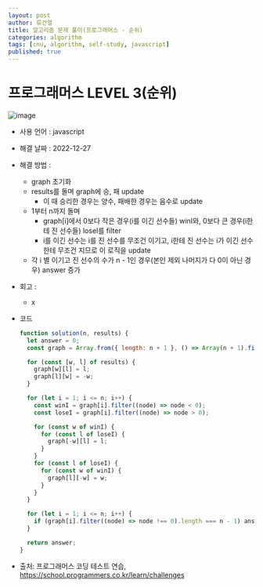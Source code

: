 ```yaml
---
layout: post
author: 류건열
title: 알고리즘 문제 풀이(프로그래머스 - 순위)
categories: algorithm
tags: [cnu, algorithm, self-study, javascript]
published: true
---
```


# 프로그래머스 LEVEL 3(순위)

![image](https://user-images.githubusercontent.com/34560965/209659702-00bf7398-4aea-4a84-8bd7-e3f30d97d480.png)

- 사용 언어 : javascript

- 해결 날짜 : 2022-12-27

- 해결 방법 :

  - graph 초기화
  - results를 돌며 graph에 승, 패 update
    - 이 때 승리한 경우는 양수, 패배한 경우는 음수로 update
  - 1부터 n까지 돌며
    - graph[i]에서 0보다 작은 경우(i를 이긴 선수들) winI와, 0보다 큰 경우(i한테 진 선수들) loseI를 filter
    - i를 이긴 선수는 i를 진 선수를 무조건 이기고, i한테 진 선수는 i가 이긴 선수한테 무조건 지므로 이 로직을 update
  - 각 i 별 이기고 진 선수의 수가 n - 1인 경우(본인 제외 나머지가 다 0이 아닌 경우) answer 증가

- 회고 :

  - x

- 코드

  ```javascript
  function solution(n, results) {
    let answer = 0;
    const graph = Array.from({ length: n + 1 }, () => Array(n + 1).fill(0));

    for (const [w, l] of results) {
      graph[w][l] = l;
      graph[l][w] = -w;
    }

    for (let i = 1; i <= n; i++) {
      const winI = graph[i].filter((node) => node < 0);
      const loseI = graph[i].filter((node) => node > 0);

      for (const w of winI) {
        for (const l of loseI) {
          graph[-w][l] = l;
        }
      }
      for (const l of loseI) {
        for (const w of winI) {
          graph[l][-w] = w;
        }
      }
    }

    for (let i = 1; i <= n; i++) {
      if (graph[i].filter((node) => node !== 0).length === n - 1) answer += 1;
    }

    return answer;
  }
  ```

- 출처: 프로그래머스 코딩 테스트 연습, https://school.programmers.co.kr/learn/challenges
